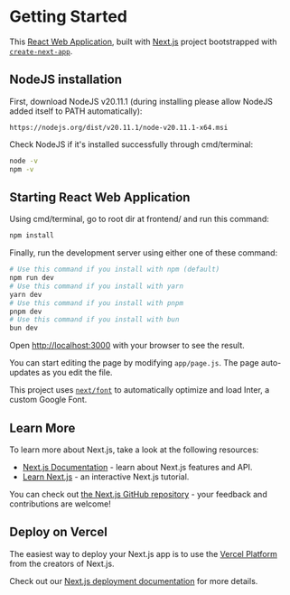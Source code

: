 # Getting Started

This [React Web Application](https://react.dev/), built with [Next.js](https://nextjs.org/) project bootstrapped with [`create-next-app`](https://github.com/vercel/next.js/tree/canary/packages/create-next-app).

## NodeJS installation

First, download NodeJS v20.11.1 (during installing please allow NodeJS added itself to PATH automatically):

```
https://nodejs.org/dist/v20.11.1/node-v20.11.1-x64.msi
```

Check NodeJS if it's installed successfully through cmd/terminal:

```bash
node -v
npm -v
```

## Starting React Web Application

Using cmd/terminal, go to root dir at frontend/ and run this command:

```bash
npm install
```

Finally, run the development server using either one of these command:

```bash
# Use this command if you install with npm (default)
npm run dev 
# Use this command if you install with yarn
yarn dev 
# Use this command if you install with pnpm
pnpm dev 
# Use this command if you install with bun
bun dev 
```

Open [http://localhost:3000](http://localhost:3000) with your browser to see the result.

You can start editing the page by modifying `app/page.js`. The page auto-updates as you edit the file.

This project uses [`next/font`](https://nextjs.org/docs/basic-features/font-optimization) to automatically optimize and load Inter, a custom Google Font.

## Learn More

To learn more about Next.js, take a look at the following resources:

- [Next.js Documentation](https://nextjs.org/docs) - learn about Next.js features and API.
- [Learn Next.js](https://nextjs.org/learn) - an interactive Next.js tutorial.

You can check out [the Next.js GitHub repository](https://github.com/vercel/next.js/) - your feedback and contributions are welcome!

## Deploy on Vercel

The easiest way to deploy your Next.js app is to use the [Vercel Platform](https://vercel.com/new?utm_medium=default-template&filter=next.js&utm_source=create-next-app&utm_campaign=create-next-app-readme) from the creators of Next.js.

Check out our [Next.js deployment documentation](https://nextjs.org/docs/deployment) for more details.
